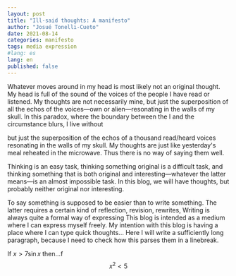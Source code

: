 ```yaml
---
layout: post
title: "Ill-said thoughts: A manifesto"
author: "Josué Tonelli-Cueto"
date: 2021-08-14
categories: manifesto
tags: media expression
#lang: es
lang: en
published: false
---
```


Whatever moves around in my head is most likely not an original thought. My head is full of the sound of the voices of the people I have read or listened. My thoughts are not necessarily mine, but just the superposition of all the echos of the voices—own or alien—resonating in the walls of my skull. In this paradox, where the boundary between the I and the circumstance blurs, I live without 

but just the superposition of the echos of a thousand read/heard voices resonating in the walls of my skull. My thoughts are just like yesterday's meal reheated in the microwave. Thus there is no way of saying them well.

Thinking is an easy task, thinking something original is a difficult task, and thinking something that is both original and interesting—whatever the latter means—is an almost impossible task. In this blog, we will have thoughts, but probably neither original nor interesting.

To say something is supposed to be easier than to write something. The latter requires a certain kind of reflection, revision, rewrites,
Writing is always quite a formal way of expressing
This blog is intended as a medium where I can express myself freely.
My intention with this blog is having a place where I can type quick thoughts... Here I will write a sufficiently long paragraph, because I need to check how this parses them in a linebreak.

If $x>7\sin x$ then...f
$$x^2<5$$
